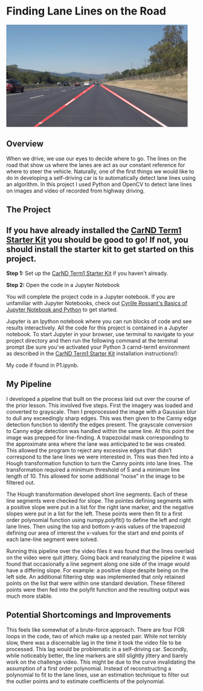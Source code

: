 # **Finding Lane Lines on the Road** 

<img src="examples/laneLines_thirdPass.jpg" width="480" alt="Combined Image" />

Overview
---

When we drive, we use our eyes to decide where to go.  The lines on the road that show us where the lanes are act as our constant reference for where to steer the vehicle.  Naturally, one of the first things we would like to do in developing a self-driving car is to automatically detect lane lines using an algorithm. In this project I used Python and OpenCV to detect lane lines on images and video of recorded from highway driving.

The Project
---

## If you have already installed the [CarND Term1 Starter Kit](https://github.com/udacity/CarND-Term1-Starter-Kit/blob/master/README.md) you should be good to go!   If not, you should install the starter kit to get started on this project. ##

**Step 1:** Set up the [CarND Term1 Starter Kit](https://classroom.udacity.com/nanodegrees/nd013/parts/fbf77062-5703-404e-b60c-95b78b2f3f9e/modules/83ec35ee-1e02-48a5-bdb7-d244bd47c2dc/lessons/8c82408b-a217-4d09-b81d-1bda4c6380ef/concepts/4f1870e0-3849-43e4-b670-12e6f2d4b7a7) if you haven't already.

**Step 2:** Open the code in a Jupyter Notebook

You will complete the project code in a Jupyter notebook.  If you are unfamiliar with Jupyter Notebooks, check out <A HREF="https://www.packtpub.com/books/content/basics-jupyter-notebook-and-python" target="_blank">Cyrille Rossant's Basics of Jupyter Notebook and Python</A> to get started.

Jupyter is an Ipython notebook where you can run blocks of code and see results interactively.  All the code for this project is contained in a Jupyter notebook. To start Jupyter in your browser, use terminal to navigate to your project directory and then run the following command at the terminal prompt (be sure you've activated your Python 3 carnd-term1 environment as described in the [CarND Term1 Starter Kit](https://github.com/udacity/CarND-Term1-Starter-Kit/blob/master/README.md) installation instructions!):

My code if found in P1.ipynb.

My Pipeline
---

I developed a pipeline that built on the process laid out over the course of the prior lesson. This involved five steps. First the imagery was loaded and converted to grayscale. Then I preprocessed the image with a Gaussian blur to dull any exceedingly sharp edges. This was then given to the Canny edge detection function to identify the edges present. The grayscale conversion to Canny edge detection was handled within the same line.
At this point the image was prepped for line-finding. A trapezoidal mask corresponding to the approximate area where the lane was anticipated to be was created. This allowed the program to reject any excessive edges that didn’t correspond to the lane lines we were interested in. This was then fed into a Hough transformation function to turn the Canny points into lane lines. The transformation required a minimum threshold of 5 and a minimum line length of 10. This allowed for some additional “noise” in the image to be filtered out.

The Hough transformation developed short line segments. Each of these line segments were checked for slope. The pointes defining segments with a positive slope were put in a list for the right lane marker, and the negative slopes were put in a list for the left. These points were then fit to a first order polynomial function using numpy.polyfit() to define the left and right lane lines. Then using the top and bottom y-axis values of the trapezoid defining our area of interest the x-values for the start and end points of each lane-line segment were solved.

Running this pipeline over the video files it was found that the lines overlaid on the video were quit jittery. Going back and reanalyzing the pipeline it was found that occasionally a line segment along one side of the image would have a differing slope. For example: a positive slope despite being on the left side. An additional filtering step was implemented that only retained points on the list that were within one standard deviation. These filtered points were then fed into the polyfit function and the resulting output was much more stable.

Potential Shortcomings and Improvements
---

This feels like somewhat of a brute-force approach. There are four FOR loops in the code, two of which make up a nested pair. While not terribly slow, there was a discernable lag in the time it took the video file to be processed. This lag would be problematic in a self-driving car. Secondly, while noticeably better, the line markers are still slightly jittery and barely work on the challenge video. This might be due to the curve invalidating the assumption of a first order polynomial. Instead of reconstructing a polynomial to fit to the lane lines, use an estimation technique to filter out the outlier points and to estimate coefficients of the polynomial.
